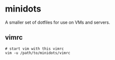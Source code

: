 minidots
========

A smaller set of dotfiles for use on VMs and servers.

vimrc
-----

```
# start vim with this vimrc
vim -u /path/to/minidots/vimrc
```
